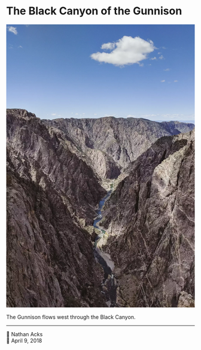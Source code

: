 # The Black Canyon of the Gunnison

![A view down the Gunnison, through the steep, broken walls of the Black Canyon](assets/ffd283d1394d2d25ffcaf7b3cc05daf5.webp)

The Gunnison flows west through the Black Canyon.

- - - -

<span aria-hidden="true">👤</span> Nathan Acks  
<span aria-hidden="true">📅</span> April 9, 2018
